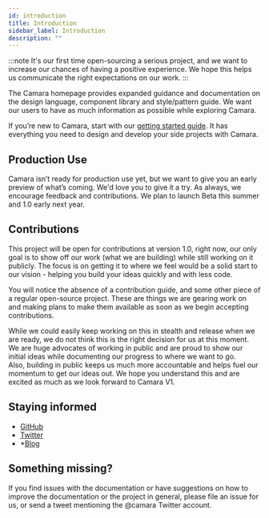 ```yaml
---
id: introduction
title: Introduction
sidebar_label: Introduction
description: ""
---
```


:::note
It's our first time open-sourcing a serious project, and we want to increase our chances of having a positive experience. We hope this helps us communicate the right expectations on our work.
:::

The Camara homepage provides expanded guidance and documentation on the design language, component library and style/pattern guide. We want our users to have as much information as possible while exploring Camara.

If you’re new to Camara, start with our [getting started guide](../start/get-started). It has everything you need to design and develop your side projects with Camara.

## Production Use

Camara isn’t ready for production use yet, but we want to give you an early preview of what’s coming. We'd love you to give it a try. As always, we encourage feedback and contributions. We plan to launch Beta this summer and 1.0 early next year.

## Contributions

This project will be open for contributions at version 1.0, right now, our only goal is to show off our work (what we are building) while still working on it publicly. The focus is on getting it to where we feel would be a solid start to our vision - helping you build your ideas quickly and with less code.

You will notice the absence of a contribution guide, and some other piece of a regular open-source project. These are things we are gearing work on and making plans to make them available as soon as we begin accepting contributions.

While we could easily keep working on this in stealth and release when we are ready, we do not think this is the right decision for us at this moment. We are huge advocates of working in public and are proud to show our initial ideas while documenting our progress to where we want to go.  
Also, building in public keeps us much more accountable and helps fuel our momentum to get our ideas out. We hope you understand this and are excited as much as we look forward to Camara V1.

## Staying informed

- [GitHub](https://github.com/Camaradotspace)
- [Twitter](https://github.com/preshonyee)
- \*[Blog](https://camara.space/)

## Something missing?

If you find issues with the documentation or have suggestions on how to improve the documentation or the project in general, please file an issue for us, or send a tweet mentioning the @camara Twitter account.
